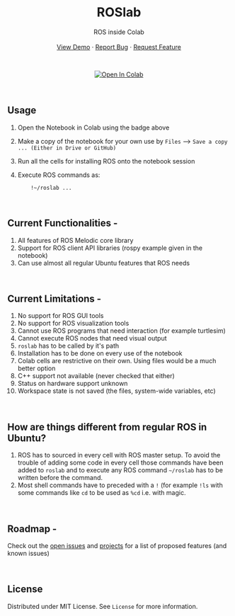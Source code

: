 <p align="center">
  <h1 align="center">ROSlab</h3>

  <p align="center">
    ROS inside Colab
    <br />
    <br />
    <a href="https://github.com/pulkitvyas08/ROSlab">View Demo</a>
    ·
    <a href="https://github.com/pulkitvyas08/ROSlab/issues">Report Bug</a>
    ·
    <a href="https://github.com/pulkitvyas08/ROSlab/issues">Request Feature</a>
  </p>
</p>

</br>
<p align="center">
    <a href=""><img src="https://colab.research.google.com/assets/colab-badge.svg" alt="Open In Colab"></a>
<p>
&nbsp;

## Usage

1. Open the Notebook in Colab using the badge above
2. Make a copy of the notebook for your own use by `Files` --> `Save a copy ... (Either in Drive or GitHub)`
3. Run all the cells for installing ROS onto the notebook session
4. Execute ROS commands as:

    ```colab
        !~/roslab ...
    ```

&nbsp;

## Current Functionalities -

1. All features of ROS Melodic core library
2. Support for ROS client API libraries (rospy example given in the notebook)
3. Can use almost all regular Ubuntu features that ROS needs

&nbsp;

## Current Limitations -

1. No support for ROS GUI tools
2. No support for ROS visualization tools
3. Cannot use ROS programs that need interaction (for example turtlesim)
4. Cannot execute ROS nodes that need visual output
5. `roslab` has to be called by it's path
6. Installation has to be done on every use of the notebook
7. Colab cells are restrictive on their own. Using files would be a much better option
8. C++ support not available (never checked that either)
9. Status on hardware support unknown
10. Workspace state is not saved (the files, system-wide variables, etc)

&nbsp;

## How are things different from regular ROS in Ubuntu?

1. ROS has to sourced in every cell with ROS master setup. To avoid the trouble of adding some code in every cell those commands have been added to `roslab` and to execute any ROS command `~/roslab` has to be written before the command.
2. Most shell commands have to preceded with a `!` (for example `!ls` with some commands like `cd` to be used as `%cd` i.e. with magic.

&nbsp;

## Roadmap -

Check out the [open issues] and [projects] for a list of proposed features (and known issues)

&nbsp;

## License

Distributed under MIT License. See `License` for more information.

[open issues]: https://github.com/pulkitvyas08/ROSlab/issues
[projects]: https://github.com/pulkitvyas08/ROSlab/projects
